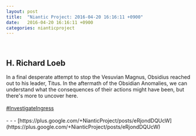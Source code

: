 ```yaml
---
layout: post
title:  "Niantic Project: 2016-04-20 16:16:11 +0900"
date:   2016-04-20 16:16:11 +0900
categories: nianticproject
---
```

<div class="shared"><br /><h2>H. Richard Loeb</h2>In a final desperate attempt to stop the Vesuvian Magnus, Obsidius reached out to his leader, Titus. In the aftermath of the Obsidian Anomalies, we can understand what the consequences of their actions might have been, but there's more to uncover here.<br /><br /><a rel="nofollow" class="ot-hashtag" href="https://plus.google.com/s/%23InvestigateIngress">#InvestigateIngress</a><br /><br /></div>
- - -
[https://plus.google.com/+NianticProject/posts/eRjondDQUcW](https://plus.google.com/+NianticProject/posts/eRjondDQUcW)
